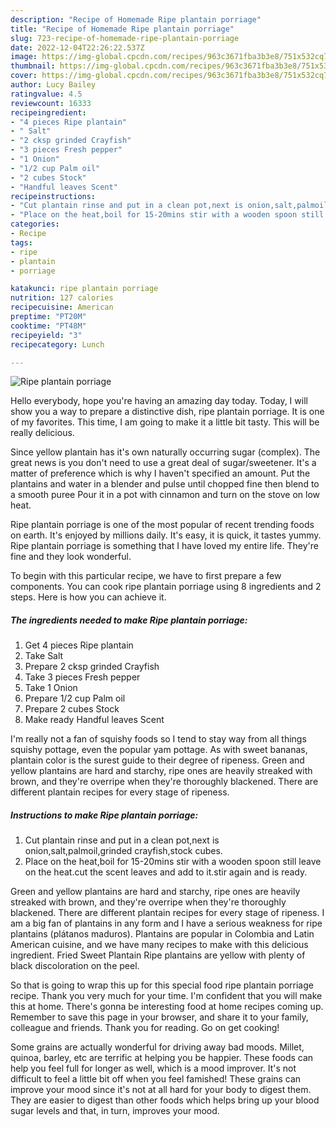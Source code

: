 ```yaml
---
description: "Recipe of Homemade Ripe plantain porriage"
title: "Recipe of Homemade Ripe plantain porriage"
slug: 723-recipe-of-homemade-ripe-plantain-porriage
date: 2022-12-04T22:26:22.537Z
image: https://img-global.cpcdn.com/recipes/963c3671fba3b3e8/751x532cq70/ripe-plantain-porriage-recipe-main-photo.jpg
thumbnail: https://img-global.cpcdn.com/recipes/963c3671fba3b3e8/751x532cq70/ripe-plantain-porriage-recipe-main-photo.jpg
cover: https://img-global.cpcdn.com/recipes/963c3671fba3b3e8/751x532cq70/ripe-plantain-porriage-recipe-main-photo.jpg
author: Lucy Bailey
ratingvalue: 4.5
reviewcount: 16333
recipeingredient:
- "4 pieces Ripe plantain"
- " Salt"
- "2 cksp grinded Crayfish"
- "3 pieces Fresh pepper"
- "1 Onion"
- "1/2 cup Palm oil"
- "2 cubes Stock"
- "Handful leaves Scent"
recipeinstructions:
- "Cut plantain rinse and put in a clean pot,next is onion,salt,palmoil,grinded crayfish,stock cubes."
- "Place on the heat,boil for 15-20mins stir with a wooden spoon still leave on the heat.cut the scent leaves and add to it.stir again and is ready."
categories:
- Recipe
tags:
- ripe
- plantain
- porriage

katakunci: ripe plantain porriage 
nutrition: 127 calories
recipecuisine: American
preptime: "PT20M"
cooktime: "PT48M"
recipeyield: "3"
recipecategory: Lunch

---
```



![Ripe plantain porriage](https://img-global.cpcdn.com/recipes/963c3671fba3b3e8/751x532cq70/ripe-plantain-porriage-recipe-main-photo.jpg)

Hello everybody, hope you're having an amazing day today. Today, I will show you a way to prepare a distinctive dish, ripe plantain porriage. It is one of my favorites. This time, I am going to make it a little bit tasty. This will be really delicious.

Since yellow plantain has it&#39;s own naturally occurring sugar (complex). The great news is you don&#39;t need to use a great deal of sugar/sweetener. It&#39;s a matter of preference which is why I haven&#39;t specified an amount. Put the plantains and water in a blender and pulse until chopped fine then blend to a smooth puree Pour it in a pot with cinnamon and turn on the stove on low heat.

Ripe plantain porriage is one of the most popular of recent trending foods on earth. It's enjoyed by millions daily. It's easy, it is quick, it tastes yummy. Ripe plantain porriage is something that I have loved my entire life. They're fine and they look wonderful.


To begin with this particular recipe, we have to first prepare a few components. You can cook ripe plantain porriage using 8 ingredients and 2 steps. Here is how you can achieve it.

<!--inarticleads1-->

##### The ingredients needed to make Ripe plantain porriage:

1. Get 4 pieces Ripe plantain
1. Take  Salt
1. Prepare 2 cksp grinded Crayfish
1. Take 3 pieces Fresh pepper
1. Take 1 Onion
1. Prepare 1/2 cup Palm oil
1. Prepare 2 cubes Stock
1. Make ready Handful leaves Scent


I&#39;m really not a fan of squishy foods so I tend to stay way from all things squishy pottage, even the popular yam pottage. As with sweet bananas, plantain color is the surest guide to their degree of ripeness. Green and yellow plantains are hard and starchy, ripe ones are heavily streaked with brown, and they&#39;re overripe when they&#39;re thoroughly blackened. There are different plantain recipes for every stage of ripeness. 

<!--inarticleads2-->

##### Instructions to make Ripe plantain porriage:

1. Cut plantain rinse and put in a clean pot,next is onion,salt,palmoil,grinded crayfish,stock cubes.
1. Place on the heat,boil for 15-20mins stir with a wooden spoon still leave on the heat.cut the scent leaves and add to it.stir again and is ready.


Green and yellow plantains are hard and starchy, ripe ones are heavily streaked with brown, and they&#39;re overripe when they&#39;re thoroughly blackened. There are different plantain recipes for every stage of ripeness. I am a big fan of plantains in any form and I have a serious weakness for ripe plantains (plátanos maduros). Plantains are popular in Colombia and Latin American cuisine, and we have many recipes to make with this delicious ingredient. Fried Sweet Plantain Ripe plantains are yellow with plenty of black discoloration on the peel. 

So that is going to wrap this up for this special food ripe plantain porriage recipe. Thank you very much for your time. I'm confident that you will make this at home. There's gonna be interesting food at home recipes coming up. Remember to save this page in your browser, and share it to your family, colleague and friends. Thank you for reading. Go on get cooking!

Some grains are actually wonderful for driving away bad moods. Millet, quinoa, barley, etc are terrific at helping you be happier. These foods can help you feel full for longer as well, which is a mood improver. It's not difficult to feel a little bit off when you feel famished! These grains can improve your mood since it's not at all hard for your body to digest them. They are easier to digest than other foods which helps bring up your blood sugar levels and that, in turn, improves your mood.
